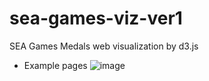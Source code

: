 # sea-games-viz-ver1
SEA Games Medals web visualization by d3.js
- Example pages
![image](https://github.com/Thanakron1997/sea-games-viz-ver1/assets/100277150/98e20a71-08fe-484f-abba-df891e766c9a)
